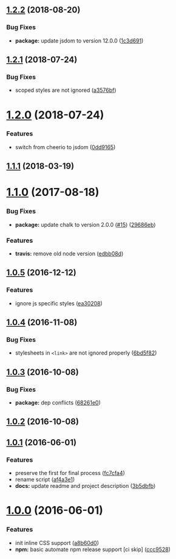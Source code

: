 <a name="1.2.2"></a>
## [1.2.2](https://github.com/sparanoid/grunt-uncss-inline/compare/v1.2.1...v1.2.2) (2018-08-20)


### Bug Fixes

* **package:** update jsdom to version 12.0.0 ([1c3d691](https://github.com/sparanoid/grunt-uncss-inline/commit/1c3d691))



<a name="1.2.1"></a>
## [1.2.1](https://github.com/sparanoid/grunt-uncss-inline/compare/v1.2.0...v1.2.1) (2018-07-24)


### Bug Fixes

* scoped styles are not ignored ([a3576bf](https://github.com/sparanoid/grunt-uncss-inline/commit/a3576bf))



<a name="1.2.0"></a>
# [1.2.0](https://github.com/sparanoid/grunt-uncss-inline/compare/v1.1.1...v1.2.0) (2018-07-24)


### Features

* switch from cheerio to jsdom ([0dd9165](https://github.com/sparanoid/grunt-uncss-inline/commit/0dd9165))



<a name="1.1.1"></a>
## [1.1.1](https://github.com/sparanoid/grunt-uncss-inline/compare/v1.1.0...v1.1.1) (2018-03-19)



<a name="1.1.0"></a>
# [1.1.0](https://github.com/sparanoid/grunt-uncss-inline/compare/v1.0.5...v1.1.0) (2017-08-18)


### Bug Fixes

* **package:** update chalk to version 2.0.0 ([#15](https://github.com/sparanoid/grunt-uncss-inline/issues/15)) ([29686eb](https://github.com/sparanoid/grunt-uncss-inline/commit/29686eb))


### Features

* **travis:** remove old node version ([edbb08d](https://github.com/sparanoid/grunt-uncss-inline/commit/edbb08d))



<a name="1.0.5"></a>
## [1.0.5](https://github.com/sparanoid/grunt-uncss-inline/compare/v1.0.4...v1.0.5) (2016-12-12)


### Features

* ignore js specific styles ([ea30208](https://github.com/sparanoid/grunt-uncss-inline/commit/ea30208))



<a name="1.0.4"></a>
## [1.0.4](https://github.com/sparanoid/grunt-uncss-inline/compare/v1.0.3...v1.0.4) (2016-11-08)


### Bug Fixes

* stylesheets in `<link>` are not ignored properly ([6bd5f82](https://github.com/sparanoid/grunt-uncss-inline/commit/6bd5f82))



<a name="1.0.3"></a>
## [1.0.3](https://github.com/sparanoid/grunt-uncss-inline/compare/v1.0.1...v1.0.3) (2016-10-08)


### Bug Fixes

* **package:** dep conflicts ([68261e0](https://github.com/sparanoid/grunt-uncss-inline/commit/68261e0))



<a name="1.0.2"></a>
## [1.0.2](https://github.com/sparanoid/grunt-uncss-inline/compare/v1.0.1...v1.0.2) (2016-10-08)



<a name="1.0.1"></a>
## [1.0.1](https://github.com/sparanoid/grunt-uncss-inline/compare/v1.0.0...v1.0.1) (2016-06-01)


### Features

* preserve the first  for final process ([fc7cfa4](https://github.com/sparanoid/grunt-uncss-inline/commit/fc7cfa4))
* rename script ([af4a3e1](https://github.com/sparanoid/grunt-uncss-inline/commit/af4a3e1))
* **docs:** update readme and project description ([3b5dbfb](https://github.com/sparanoid/grunt-uncss-inline/commit/3b5dbfb))



<a name="1.0.0"></a>
# [1.0.0](https://github.com/sparanoid/grunt-uncss-inline/compare/v0.5.1...v1.0.0) (2016-06-01)


### Features

* init inline CSS support ([a8b60d0](https://github.com/sparanoid/grunt-uncss-inline/commit/a8b60d0))
* **npm:** basic automate npm release support [ci skip] ([ccc9528](https://github.com/sparanoid/grunt-uncss-inline/commit/ccc9528))
